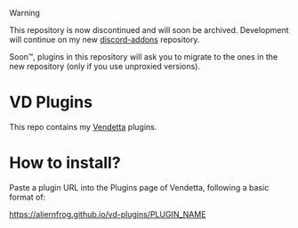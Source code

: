 > [!WARNING]
> This repository is now discontinued and will soon be archived. Development will continue on my new [discord-addons](https://github.com/aliernfrog/discord-addons) repository.
> 
> Soon™️, plugins in this repository will ask you to migrate to the ones in the new repository (only if you use unproxied versions).

# VD Plugins
This repo contains my [Vendetta](https://github.com/vendetta-mod/Vendetta) plugins.

# How to install?
Paste a plugin URL into the Plugins page of Vendetta, following a basic format of:

https://aliernfrog.github.io/vd-plugins/PLUGIN_NAME
